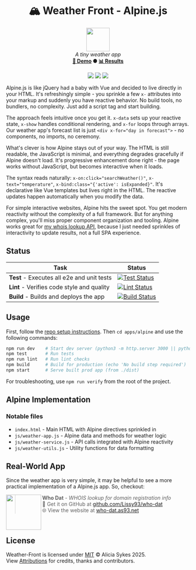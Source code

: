 <!-- start_header -->
<h1 align="center">🏔️ Weather Front - Alpine.js</h1>

<p align="center">
  <img width="64" src="https://raw.githubusercontent.com/Lissy93/weather-front/refs/heads/main/assets/favicon.png" /><br>
  <i>A tiny weather app</i>
  <br>
  <b><a href="/">🚀 Demo</a> ● <a href="https://frontend-framework-benchmarks.as93.net">📊 Results</a></b>
  <br><br>
  <img src="https://img.shields.io/badge/Framework-Alpine.js-8BC0D0?logo=alpinedotjs&logoColor=fff&labelColor=8BC0D0" />
  <img src="https://img.shields.io/badge/License-MIT-AE56FF?logo=googledocs&logoColor=fff&labelColor=8A2BE2" />
  <img src="https://img.shields.io/badge/Author-Lissy93-EA4AAA?logo=githubsponsors&logoColor=fff&labelColor=E31591" />
</p>
<!-- end_header -->

<!-- start_about -->
Alpine.js is like jQuery had a baby with Vue and decided to live directly in your HTML. It's refreshingly simple - you sprinkle a few `x-` attributes into your markup and suddenly you have reactive behavior. No build tools, no bundlers, no complexity. Just add a script tag and start building.

The approach feels intuitive once you get it. `x-data` sets up your reactive state, `x-show` handles conditional rendering, and `x-for` loops through arrays. Our weather app's forecast list is just `<div x-for="day in forecast">` - no components, no imports, no ceremony.

What's clever is how Alpine stays out of your way. The HTML is still readable, the JavaScript is minimal, and everything degrades gracefully if Alpine doesn't load. It's progressive enhancement done right - the page works without JavaScript, but becomes interactive when it loads.

The syntax reads naturally: `x-on:click="searchWeather()"`, `x-text="temperature"`, `x-bind:class="{'active': isExpanded}"`. It's declarative like Vue templates but lives right in the HTML. The reactive updates happen automatically when you modify the data.

For simple interactive websites, Alpine hits the sweet spot. You get modern reactivity without the complexity of a full framework. But for anything complex, you'll miss proper component organization and tooling. Alpine works great for [my whois lookup API](https://github.com/Lissy93/who-dat), because I just needed sprinkles of interactivity to update results, not a full SPA experience.
<!-- end_about -->

<!-- start_status -->

## Status

| Task | Status |
|---|---|
| **Test** - Executes all e2e and unit tests | [![Test Status](https://raw.githubusercontent.com/Lissy93/weather-front/refs/heads/badges/test-alpine.svg)](https://github.com/Lissy93/weather-front/actions/workflows/test.yml) |
| **Lint** - Verifies code style and quality | [![Lint Status](https://raw.githubusercontent.com/Lissy93/weather-front/refs/heads/badges/lint-alpine.svg)](https://github.com/Lissy93/weather-front/actions/workflows/lint.yml) |
| **Build** - Builds and deploys the app | [![Build Status](https://raw.githubusercontent.com/Lissy93/weather-front/refs/heads/badges/build-alpine.svg)](https://github.com/Lissy93/weather-front/actions/workflows/build.yml) |

<!-- end_status -->

<!-- start_usage -->

## Usage

First, follow the [repo setup instructions](https://github.com/Lissy93/weather-front?tab=readme-ov-file#usage). Then `cd apps/alpine` and use the following commands:

```bash
npm run dev    # Start dev server (python3 -m http.server 3000 || python -m http.server 3000)
npm test       # Run tests
npm run lint   # Run lint checks
npm build      # Build for production (echo 'No build step required')
npm start      # Serve built prod app (from ./dist)
```

For troubleshooting, use `npm run verify` from the root of the project.

<!-- end_usage -->

## Alpine Implementation

<!-- start_framework_specific -->
### Notable files
- `index.html` - Main HTML with Alpine directives sprinkled in
- `js/weather-app.js` - Alpine data and methods for weather logic
- `js/weather-service.js` - API calls integrated with Alpine reactivity
- `js/weather-utils.js` - Utility functions for data formatting
<!-- end_framework_specific -->


<!-- start_real_world_app -->

## Real-World App
Since the weather app is very simple, it may be helpful to see a more practical implementation of a Alpine.js app. So, checkout:

<a href="https://github.com/Lissy93/who-dat"><img align="left" src="https://storage.googleapis.com/as93-screenshots/project-logos/who-dat.png" width="96"></a>

> **Who Dat** - _WHOIS lookup for domain registration info_<br>
> 🐙 Get it on GitHub at [github.com/Lissy93/who-dat](https://github.com/Lissy93/who-dat)<br>
> 🌐 View the website at [who-dat.as93.net](https://who-dat.as93.net)

<br>
<!-- end_real_world_app -->

<!-- start_license -->

## License

Weather-Front is licensed under [MIT](https://github.com/Lissy93/weather-front/blob/main/LICENSE) © Alicia Sykes 2025.<br>
View [Attributions](https://github.com/Lissy93/weather-front?tab=readme-ov-file#attributions) for credits, thanks and contributors.

<!-- end_license -->
